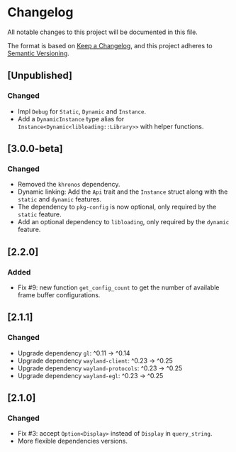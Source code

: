 # Changelog

All notable changes to this project will be documented in this file.

The format is based on [Keep a Changelog](https://keepachangelog.com/en/1.0.0/),
and this project adheres to [Semantic Versioning](https://semver.org/spec/v2.0.0.html).

## [Unpublished]
### Changed
- Impl `Debug` for `Static`, `Dynamic` and `Instance`.
- Add a `DynamicInstance` type alias for `Instance<Dynamic<libloading::Library>>` with helper functions.

## [3.0.0-beta]
### Changed
- Removed the `khronos` dependency.
- Dynamic linking: Add the `Api` trait and the `Instance` struct along with the `static` and `dynamic` features.
- The dependency to `pkg-config` is now optional, only required by the `static` feature.
- Add an optional dependency to `libloading`, only required by the `dynamic` feature.

## [2.2.0]
### Added
- Fix #9: new function `get_config_count` to get the number of available frame buffer configurations.

## [2.1.1]
### Changed
- Upgrade dependency `gl`: ^0.11 -> ^0.14
- Upgrade dependency `wayland-client`: ^0.23 -> ^0.25
- Upgrade dependency `wayland-protocols`: ^0.23 -> ^0.25
- Upgrade dependency `wayland-egl`: ^0.23 -> ^0.25

## [2.1.0]
### Changed
- Fix #3: accept `Option<Display>` instead of `Display` in `query_string`.
- More flexible dependencies versions.